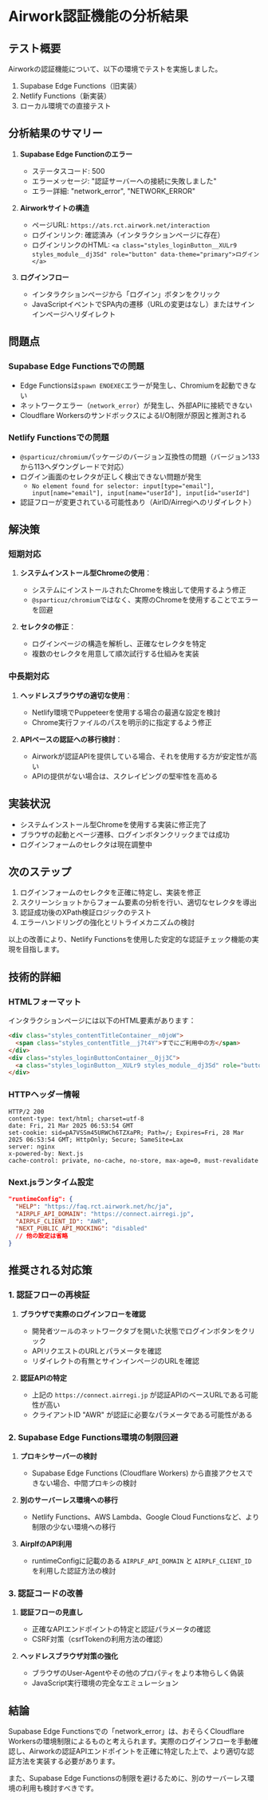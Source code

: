 # Airwork認証機能の分析結果

## テスト概要

Airworkの認証機能について、以下の環境でテストを実施しました。

1. Supabase Edge Functions（旧実装）
2. Netlify Functions（新実装）
3. ローカル環境での直接テスト

## 分析結果のサマリー

1. **Supabase Edge Functionのエラー**
   - ステータスコード: 500
   - エラーメッセージ: "認証サーバーへの接続に失敗しました"
   - エラー詳細: "network_error", "NETWORK_ERROR"

2. **Airworkサイトの構造**
   - ページURL: `https://ats.rct.airwork.net/interaction`
   - ログインリンク: 確認済み（インタラクションページに存在）
   - ログインリンクのHTML: `<a class="styles_loginButton__XULr9 styles_module__dj3Sd" role="button" data-theme="primary">ログイン</a>`

3. **ログインフロー**
   - インタラクションページから「ログイン」ボタンをクリック
   - JavaScriptイベントでSPA内の遷移（URLの変更はなし）またはサインインページへリダイレクト

## 問題点

### Supabase Edge Functionsでの問題

- Edge Functionsは`spawn ENOEXEC`エラーが発生し、Chromiumを起動できない
- ネットワークエラー（`network_error`）が発生し、外部APIに接続できない
- Cloudflare WorkersのサンドボックスによるI/O制限が原因と推測される

### Netlify Functionsでの問題

- `@sparticuz/chromium`パッケージのバージョン互換性の問題（バージョン133から113へダウングレードで対応）
- ログイン画面のセレクタが正しく検出できない問題が発生
  - `No element found for selector: input[type="email"], input[name="email"], input[name="userId"], input[id="userId"]`
- 認証フローが変更されている可能性あり（AirID/Airregiへのリダイレクト）

## 解決策

### 短期対応

1. **システムインストール型Chromeの使用**：
   - システムにインストールされたChromeを検出して使用するよう修正
   - `@sparticuz/chromium`ではなく、実際のChromeを使用することでエラーを回避

2. **セレクタの修正**：
   - ログインページの構造を解析し、正確なセレクタを特定
   - 複数のセレクタを用意して順次試行する仕組みを実装

### 中長期対応

1. **ヘッドレスブラウザの適切な使用**：
   - Netlify環境でPuppeteerを使用する場合の最適な設定を検討
   - Chrome実行ファイルのパスを明示的に指定するよう修正

2. **APIベースの認証への移行検討**：
   - Airworkが認証APIを提供している場合、それを使用する方が安定性が高い
   - APIの提供がない場合は、スクレイピングの堅牢性を高める

## 実装状況

- システムインストール型Chromeを使用する実装に修正完了
- ブラウザの起動とページ遷移、ログインボタンクリックまでは成功
- ログインフォームのセレクタは現在調整中

## 次のステップ

1. ログインフォームのセレクタを正確に特定し、実装を修正
2. スクリーンショットからフォーム要素の分析を行い、適切なセレクタを導出
3. 認証成功後のXPath検証ロジックのテスト
4. エラーハンドリングの強化とリトライメカニズムの検討

以上の改善により、Netlify Functionsを使用した安定的な認証チェック機能の実現を目指します。

## 技術的詳細

### HTMLフォーマット

インタラクションページには以下のHTML要素があります：

```html
<div class="styles_contentTitleContainer__n0joW">
  <span class="styles_contentTitle__j7t4Y">すでにご利用中の方</span>
</div>
<div class="styles_loginButtonContainer__0jj3C">
  <a class="styles_loginButton__XULr9 styles_module__dj3Sd" role="button" data-theme="primary">ログイン</a>
</div>
```

### HTTPヘッダー情報

```
HTTP/2 200 
content-type: text/html; charset=utf-8
date: Fri, 21 Mar 2025 06:53:54 GMT
set-cookie: sid=pA7VSSm45URWCh6TZXaPR; Path=/; Expires=Fri, 28 Mar 2025 06:53:54 GMT; HttpOnly; Secure; SameSite=Lax
server: nginx
x-powered-by: Next.js
cache-control: private, no-cache, no-store, max-age=0, must-revalidate
```

### Next.jsランタイム設定

```json
"runtimeConfig": {
  "HELP": "https://faq.rct.airwork.net/hc/ja",
  "AIRPLF_API_DOMAIN": "https://connect.airregi.jp",
  "AIRPLF_CLIENT_ID": "AWR",
  "NEXT_PUBLIC_API_MOCKING": "disabled"
  // 他の設定は省略
}
```

## 推奨される対応策

### 1. 認証フローの再検証

1. **ブラウザで実際のログインフローを確認**
   - 開発者ツールのネットワークタブを開いた状態でログインボタンをクリック
   - APIリクエストのURLとパラメータを確認
   - リダイレクトの有無とサインインページのURLを確認

2. **認証APIの特定**
   - 上記の `https://connect.airregi.jp` が認証APIのベースURLである可能性が高い
   - クライアントID "AWR" が認証に必要なパラメータである可能性がある

### 2. Supabase Edge Functions環境の制限回避

1. **プロキシサーバーの検討**
   - Supabase Edge Functions (Cloudflare Workers) から直接アクセスできない場合、中間プロキシの検討

2. **別のサーバーレス環境への移行**
   - Netlify Functions、AWS Lambda、Google Cloud Functionsなど、より制限の少ない環境への移行

3. **AirplfのAPI利用**
   - runtimeConfigに記載のある `AIRPLF_API_DOMAIN` と `AIRPLF_CLIENT_ID` を利用した認証方法の検討

### 3. 認証コードの改善

1. **認証フローの見直し**
   - 正確なAPIエンドポイントの特定と認証パラメータの確認
   - CSRF対策（csrfTokenの利用方法の確認）

2. **ヘッドレスブラウザ対策の強化**
   - ブラウザのUser-Agentやその他のプロパティをより本物らしく偽装
   - JavaScript実行環境の完全なエミュレーション

## 結論

Supabase Edge Functionsでの「network_error」は、おそらくCloudflare Workersの環境制限によるものと考えられます。実際のログインフローを手動確認し、Airworkの認証APIエンドポイントを正確に特定した上で、より適切な認証方法を実装する必要があります。

また、Supabase Edge Functionsの制限を避けるために、別のサーバーレス環境の利用も検討すべきです。 